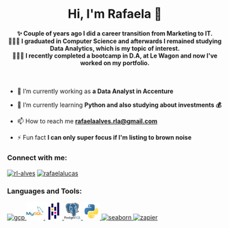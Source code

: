 <h1 align="center">Hi, I'm Rafaela 👋</h1>
<h4 align="center">✨ Couple of years ago I did a career transition from Marketing to IT. <br>
  👩🏻‍🎓 I graduated in Computer Science and afterwards I remained studying Data Analytics, which is my topic of interest. <br>
  👩🏻‍💻 I recently completed a bootcamp in D.A, at Le Wagon and now I've worked on my portfolio.</h4> <br>

- 🔭 I’m currently working as **a Data Analyst in Accenture**

- 🌱 I’m currently learning **Python and also studying about investments 💰**

- 📫 How to reach me **rafaelaalves.rla@gmail.com**

- ⚡ Fun fact **I can only super focus if I'm listing to brown noise**

<h3 align="left">Connect with me:</h3>
<p align="left">
<a href="https://linkedin.com/in/rl-alves" target="blank"><img align="center" src="https://raw.githubusercontent.com/rahuldkjain/github-profile-readme-generator/master/src/images/icons/Social/linked-in-alt.svg" alt="rl-alves" height="30" width="40" /></a>
<a href="https://kaggle.com/rafaelalucas" target="blank"><img align="center" src="https://raw.githubusercontent.com/rahuldkjain/github-profile-readme-generator/master/src/images/icons/Social/kaggle.svg" alt="rafaelalucas" height="30" width="40" /></a>
</p>

<h3 align="left">Languages and Tools:</h3>
<p align="left"> <a href="https://cloud.google.com" target="_blank" rel="noreferrer"> <img src="https://www.vectorlogo.zone/logos/google_cloud/google_cloud-icon.svg" alt="gcp" width="40" height="40"/> </a> <a href="https://www.mysql.com/" target="_blank" rel="noreferrer"> <img src="https://raw.githubusercontent.com/devicons/devicon/master/icons/mysql/mysql-original-wordmark.svg" alt="mysql" width="40" height="40"/> </a> <a href="https://pandas.pydata.org/" target="_blank" rel="noreferrer"> <img src="https://raw.githubusercontent.com/devicons/devicon/2ae2a900d2f041da66e950e4d48052658d850630/icons/pandas/pandas-original.svg" alt="pandas" width="40" height="40"/> </a> <a href="https://www.postgresql.org" target="_blank" rel="noreferrer"> <img src="https://raw.githubusercontent.com/devicons/devicon/master/icons/postgresql/postgresql-original-wordmark.svg" alt="postgresql" width="40" height="40"/> </a> <a href="https://www.python.org" target="_blank" rel="noreferrer"> <img src="https://raw.githubusercontent.com/devicons/devicon/master/icons/python/python-original.svg" alt="python" width="40" height="40"/> </a> <a href="https://seaborn.pydata.org/" target="_blank" rel="noreferrer"> <img src="https://seaborn.pydata.org/_images/logo-mark-lightbg.svg" alt="seaborn" width="40" height="40"/> </a> <a href="https://zapier.com" target="_blank" rel="noreferrer"> <img src="https://www.vectorlogo.zone/logos/zapier/zapier-icon.svg" alt="zapier" width="40" height="40"/> </a> </p>





<!--

## Hi there 👋

-  ✨ Couple of years ago I did a career transition from Marketing to IT.
-  👩🏻‍🎓 I graduated in Computer Science and afterwards I remained studying Data Analytics, which is my topic of interest.
-  👩🏻‍💻 I recently completed a bootcamp in D.A, at Le Wagon and now I've worked on my portfolio.   
-  🔭 I’m currently working as a Data Analyst at Accenture (Dublin). I deal with the data from new joiners in training.
-  🌱 I’m currently learning Python and also studying about investments 💰
-  📫 How to reach me: rafaelaalves.rla@gmail.com
-  👯 Pronouns: she/her
-  ⚡ Fun fact: I can only super focous if I'm listing to brown noise 
**rafaelaalves19/rafaelaalves19** is a ✨ _special_ ✨ repository because its `README.md` (this file) appears on your GitHub profile.

Here are some ideas to get you started:

- 👯 I’m looking to collaborate on ...
- 🤔 I’m looking for help with ...
- 💬 Ask me about ...
-->
